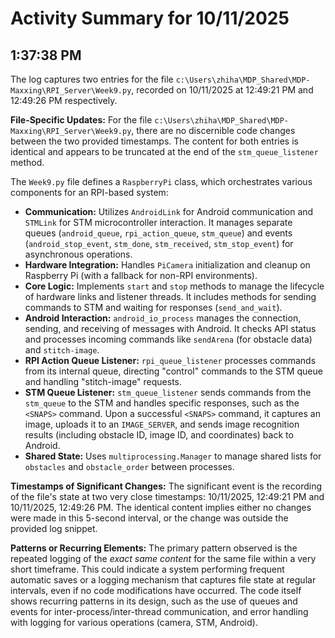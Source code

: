 # Activity Summary for 10/11/2025

## 1:37:38 PM
The log captures two entries for the file `c:\Users\zhiha\MDP_Shared\MDP-Maxxing\RPI_Server\Week9.py`, recorded on 10/11/2025 at 12:49:21 PM and 12:49:26 PM respectively.

**File-Specific Updates:**
For the file `c:\Users\zhiha\MDP_Shared\MDP-Maxxing\RPI_Server\Week9.py`, there are no discernible code changes between the two provided timestamps. The content for both entries is identical and appears to be truncated at the end of the `stm_queue_listener` method.

The `Week9.py` file defines a `RaspberryPi` class, which orchestrates various components for an RPI-based system:
*   **Communication:** Utilizes `AndroidLink` for Android communication and `STMLink` for STM microcontroller interaction. It manages separate queues (`android_queue`, `rpi_action_queue`, `stm_queue`) and events (`android_stop_event`, `stm_done`, `stm_received`, `stm_stop_event`) for asynchronous operations.
*   **Hardware Integration:** Handles `PiCamera` initialization and cleanup on Raspberry Pi (with a fallback for non-RPI environments).
*   **Core Logic:** Implements `start` and `stop` methods to manage the lifecycle of hardware links and listener threads. It includes methods for sending commands to STM and waiting for responses (`send_and_wait`).
*   **Android Interaction:** `android_io_process` manages the connection, sending, and receiving of messages with Android. It checks API status and processes incoming commands like `sendArena` (for obstacle data) and `stitch-image`.
*   **RPI Action Queue Listener:** `rpi_queue_listener` processes commands from its internal queue, directing "control" commands to the STM queue and handling "stitch-image" requests.
*   **STM Queue Listener:** `stm_queue_listener` sends commands from the `stm_queue` to the STM and handles specific responses, such as the `<SNAPS>` command. Upon a successful `<SNAPS>` command, it captures an image, uploads it to an `IMAGE_SERVER`, and sends image recognition results (including obstacle ID, image ID, and coordinates) back to Android.
*   **Shared State:** Uses `multiprocessing.Manager` to manage shared lists for `obstacles` and `obstacle_order` between processes.

**Timestamps of Significant Changes:**
The significant event is the recording of the file's state at two very close timestamps: 10/11/2025, 12:49:21 PM and 10/11/2025, 12:49:26 PM. The identical content implies either no changes were made in this 5-second interval, or the change was outside the provided log snippet.

**Patterns or Recurring Elements:**
The primary pattern observed is the repeated logging of the *exact same content* for the same file within a very short timeframe. This could indicate a system performing frequent automatic saves or a logging mechanism that captures file state at regular intervals, even if no code modifications have occurred. The code itself shows recurring patterns in its design, such as the use of queues and events for inter-process/inter-thread communication, and error handling with logging for various operations (camera, STM, Android).